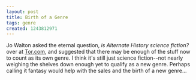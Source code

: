 ```yaml
---
layout: post
title: Birth of a Genre
tags: genre
created: 1243812971
---
```

Jo Walton asked the eternal question, *is Alternate History science fiction?* over at [Tor.com](http://www.tor.com/index.php?option=com_content&view=blog&id=27258), and suggested that there may be enough of the stuff now to count as its own genre.  I think it's still just science fiction--not nearly weighing the shelves down enough yet to qualify as a new genre.  Perhaps calling it fantasy would help with the sales and the birth of a new genre...
